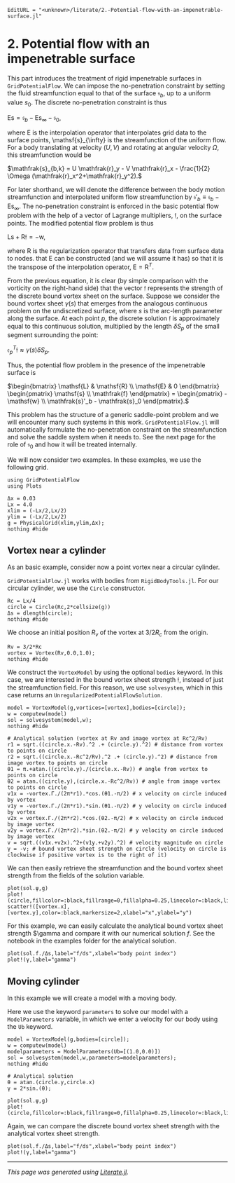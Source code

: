 ```@meta
EditURL = "<unknown>/literate/2.-Potential-flow-with-an-impenetrable-surface.jl"
```

# 2. Potential flow with an impenetrable surface

This part introduces the treatment of rigid impenetrable surfaces in `GridPotentialFlow`. We can impose the no-penetration constraint by setting the fluid streamfunction equal to that of the surface $\mathfrak{s}_b$, up to a uniform value $s_0$. The discrete no-penetration constraint is thus

$\mathsf{Es}=\mathfrak{s}_{b}-\mathsf{E} \mathsf{s}_{\infty}-\mathfrak{s}_{0},$

where $\mathsf{E}$ is the interpolation operator that interpolates grid data to the surface points, \mathsf{s}_{\infty} is the streamfunction of the uniform flow. For a body translating at velocity $(U,V)$ and rotating at angular velocity $\Omega$, this streamfunction would be

$\mathfrak{s}_{b,k} = U \mathfrak{r}_y - V \mathfrak{r}_x - \frac{1}{2} \Omega (\mathfrak{r}_x^2+\mathfrak{r}_y^2).$

For later shorthand, we will denote the difference between the body motion streamfunction and interpolated uniform flow streamfunction by $\mathfrak{s}'_b \equiv \mathfrak{s}_b - \mathsf{E} \mathsf{s}_{\infty}$. The no-penetration constraint is enforced in the basic potential flow problem with the help of a vector of Lagrange multipliers, $\mathfrak{f}$, on the surface points. The modified potential flow problem is thus

$\mathsf{Ls} + \mathsf{R}\mathfrak{f} = -\mathsf{w},$

where $\mathsf{R}$ is the regularization operator that transfers data from surface data to nodes. that $\mathsf{E}$ can be constructed (and we will assume it has) so that it is the transpose of the interpolation operator, $\mathsf{E} = \mathsf{R}^{T}$.

From the previous equation, it is clear (by simple comparison with the vorticity on the right-hand side) that the vector $\mathfrak{f}$ represents the strength of the discrete bound vortex sheet on the surface. Suppose we consider the bound vortex sheet $\gamma(s)$ that emerges from the analogous continuous problem on the undiscretized surface, where $s$ is the arc-length parameter along the surface. At each point $p$, the discrete solution $\mathfrak{f}$ is approximately equal to this continuous solution, multiplied by the length $\delta S_p$ of the small segment surrounding the point:

$\mathfrak{e}_{p}^{T} \mathfrak{f} \approx \gamma(s) \delta S_p.$

Thus, the potential flow problem in the presence of the impenetrable surface is

$\begin{bmatrix}
\mathsf{L} & \mathsf{R} \\
\mathsf{E} &  0
\end{bmatrix} \begin{pmatrix} \mathsf{s} \\ \mathfrak{f} \end{pmatrix} =
\begin{pmatrix} -\mathsf{w} \\ \mathfrak{s}'_b - \mathfrak{s}_0 \end{pmatrix}.$

This problem has the structure of a generic saddle-point problem and we will encounter many such systems in this work. `GridPotentialFlow.jl` will automatically formulate the no-penetration constraint on the streamfunction and solve the saddle system when it needs to. See the next page for the role of $\mathfrak{s}_0$ and how it will be treated internally.

We will now consider two examples. In these examples, we use the following grid.
```@setup 2.-Potential-flow-with-an-impenetrable-surface
using GridPotentialFlow
using Plots
```

```@example 2.-Potential-flow-with-an-impenetrable-surface
Δx = 0.03
Lx = 4.0
xlim = (-Lx/2,Lx/2)
ylim = (-Lx/2,Lx/2)
g = PhysicalGrid(xlim,ylim,Δx);
nothing #hide
```

## Vortex near a cylinder

As an basic example, consider now a point vortex near a circular cylinder.

`GridPotentialFlow.jl` works with bodies from `RigidBodyTools.jl`. For our circular cylinder, we use the `Circle` constructor.

```@example 2.-Potential-flow-with-an-impenetrable-surface
Rc = Lx/4
circle = Circle(Rc,2*cellsize(g))
Δs = dlength(circle);
nothing #hide
```

We choose an initial position $R_v$ of the vortex at $3/2 R_c$ from the origin.

```@example 2.-Potential-flow-with-an-impenetrable-surface
Rv = 3/2*Rc
vortex = Vortex(Rv,0.0,1.0);
nothing #hide
```

We construct the `VortexModel` by using the optional `bodies` keyword. In this case, we are interested in the bound vortex sheet strength $\mathfrak{f}$, instead of just the streamfunction field. For this reason, we use `solvesystem`, which in this case returns an `UnregularizedPotentialFlowSolution`.

```@example 2.-Potential-flow-with-an-impenetrable-surface
model = VortexModel(g,vortices=[vortex],bodies=[circle]);
w = computew(model)
sol = solvesystem(model,w);
nothing #hide
```

```@setup 2.-Potential-flow-with-an-impenetrable-surface
# Analytical solution (vortex at Rv and image vortex at Rc^2/Rv)
r1 = sqrt.((circle.x.-Rv).^2 .+ (circle.y).^2) # distance from vortex to points on circle
r2 = sqrt.((circle.x.-Rc^2/Rv).^2 .+ (circle.y).^2) # distance from image vortex to points on circle
θ1 = π.+atan.((circle.y)./(circle.x.-Rv)) # angle from vortex to points on circle
θ2 = atan.((circle.y),(circle.x.-Rc^2/Rv)) # angle from image vortex to points on circle
v1x = -vortex.Γ./(2π*r1).*cos.(θ1.-π/2) # x velocity on circle induced by vortex
v1y = -vortex.Γ./(2π*r1).*sin.(θ1.-π/2) # y velocity on circle induced by vortex
v2x = vortex.Γ./(2π*r2).*cos.(θ2.-π/2) # x velocity on circle induced by image vortex
v2y = vortex.Γ./(2π*r2).*sin.(θ2.-π/2) # y velocity on circle induced by image vortex
v = sqrt.((v1x.+v2x).^2+(v1y.+v2y).^2) # velocity magnitude on circle
γ = -v; # bound vortex sheet strength on circle (velocity on circle is clockwise if positive vortex is to the right of it)
```

We can then easily retrieve the streamfunction and the bound vortex sheet strength from the fields of the solution variable.

```@example 2.-Potential-flow-with-an-impenetrable-surface
plot(sol.ψ,g)
plot!(circle,fillcolor=:black,fillrange=0,fillalpha=0.25,linecolor=:black,linewidth=2)
scatter!([vortex.x],[vortex.y],color=:black,markersize=2,xlabel="x",ylabel="y")
```

For this example, we can easily calculate the analytical bound vortex sheet strength $\gamma and compare it with our numerical solution $f$.
See the notebook in the examples folder for the analytical solution.

```@example 2.-Potential-flow-with-an-impenetrable-surface
plot(sol.f./Δs,label="f/ds",xlabel="body point index")
plot!(γ,label="gamma")
```

## Moving cylinder

In this example we will create a model with a moving body.

Here we use the keyword `parameters` to solve our model with a `ModelParameters` variable, in which we enter a velocity for our body using the `Ub` keyword.

```@example 2.-Potential-flow-with-an-impenetrable-surface
model = VortexModel(g,bodies=[circle]);
w = computew(model)
modelparameters = ModelParameters(Ub=[(1.0,0.0)])
sol = solvesystem(model,w,parameters=modelparameters);
nothing #hide
```

```@setup 2.-Potential-flow-with-an-impenetrable-surface
# Analytical solution
θ = atan.(circle.y,circle.x)
γ = 2*sin.(θ);
```

```@example 2.-Potential-flow-with-an-impenetrable-surface
plot(sol.ψ,g)
plot!(circle,fillcolor=:black,fillrange=0,fillalpha=0.25,linecolor=:black,linewidth=2,xlabel="x",ylabel="y")
```

Again, we can compare the discrete bound vortex sheet strength with the analytical vortex sheet strength.

```@example 2.-Potential-flow-with-an-impenetrable-surface
plot(sol.f./Δs,label="f/ds",xlabel="body point index")
plot!(γ,label="gamma")
```

---

*This page was generated using [Literate.jl](https://github.com/fredrikekre/Literate.jl).*

